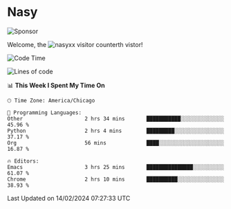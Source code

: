 # Nasy

<!--
<p align="center">
<img height="200" src="https://github-readme-stats.vercel.app/api?username=nasyxx&count_private=true&show_icons=true&theme=dracula&include_all_commits=true"/>
<img height="200" src="https://github-readme-stats.vercel.app/api/top-langs/?username=nasyxx&theme=dracula&hide=html,jupyter+notebook&count_private=true&show_icons=true"/>
</p>

  
----------------
-->

![Sponsor](https://img.shields.io/static/v1.svg?label=Sponsor&message=%E2%9D%A4&logo=GitHub&style=flat&color=pink)
 
Welcome, the ![nasyxx visitor counter](https://count.getloli.com/get/@nasyxx?theme=rule34)th vistor!
 
<!--START_SECTION:waka-->
![Code Time](http://img.shields.io/badge/Code%20Time-4%2C290%20hrs%209%20mins-blue)

![Lines of code](https://img.shields.io/badge/From%20Hello%20World%20I%27ve%20Written-6.3%20million%20lines%20of%20code-blue)

📊 **This Week I Spent My Time On** 

```text
🕑︎ Time Zone: America/Chicago

💬 Programming Languages: 
Other                    2 hrs 34 mins       ███████████░░░░░░░░░░░░░░   45.96 % 
Python                   2 hrs 4 mins        █████████░░░░░░░░░░░░░░░░   37.17 % 
Org                      56 mins             ████░░░░░░░░░░░░░░░░░░░░░   16.87 % 

🔥 Editors: 
Emacs                    3 hrs 25 mins       ███████████████░░░░░░░░░░   61.07 % 
Chrome                   2 hrs 10 mins       ██████████░░░░░░░░░░░░░░░   38.93 % 
```


 Last Updated on 14/02/2024 07:27:33 UTC
<!--END_SECTION:waka-->

<!-- ![visitors](https://visitor-badge.laobi.icu/badge?page_id=nasyxx.nasyxx) -->
